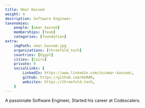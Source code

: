 ```yaml
---
title: Omar Kassem
weight: 4
description: Software Engineer.
taxonomies:
    people: [omar_kassem]
    memberships: [team]
    categories: [foundation]
extra:
    imgPath: omar_kassem.jpg
    organizations: [threefold_tech]
    countries: [Egypt]
    cities: [Cairo]
    private: 0
    socialLinks: {
        LinkedIn: https://www.linkedin.com/in/omar-kassem/,
        github: https://github.com/0oM4R,
        websites: https://threefold.tech,
    }
---
```


A passionate Software Engineer, Started his career at Codescalers.   